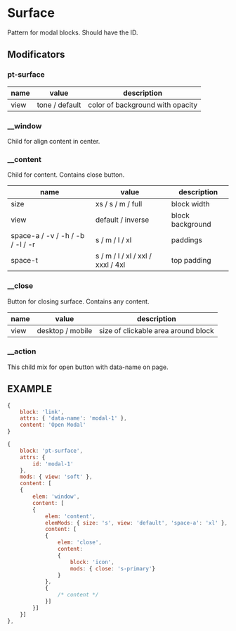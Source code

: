 # Surface
Pattern for modal blocks. Should have the ID.

## Modificators

### pt-surface
| name        | value           | description                      |
| ----------- | --------------- | -------------------------------- |
| view        | tone / default  | color of background with opacity |


### __window
Child for align content in center.

### __content
Child for content. Contains close button.

| name                             | value                             | description         |
| -------------------------------- | --------------------------------- | ------------------- |
| size                             | xs / s / m / full                 | block width         |
| view                             | default / inverse                 | block background    |
| space-a / -v / -h / -b / -l / -r | s / m / l / xl                    | paddings            |
| space-t                          | s / m / l / xl / xxl / xxxl / 4xl | top padding         |


### __close
Button for closing surface. Contains any content.

| name | value            | description                         |
| ---- | ---------------- | ----------------------------------- |
| view | desktop / mobile | size of clickable area around block |


### __action
This child mix for open button with data-name on page.


## EXAMPLE

```javascript
{
	block: 'link',
	attrs: { 'data-name': 'modal-1' },
	content: 'Open Modal'
}

{
	block: 'pt-surface',
	attrs: {
		id: 'modal-1'
	},
	mods: { view: 'soft' },
	content: [
	{
		elem: 'window',
		content: [
		{
			elem: 'content',
			elemMods: { size: 's', view: 'default', 'space-a': 'xl' },
			content: [
			{
				elem: 'close',
				content:
				{
					block: 'icon',
					mods: { close: 's-primary'}
				}
			},
			{
				/* content */
			}]
		}]
	}]
},
```
